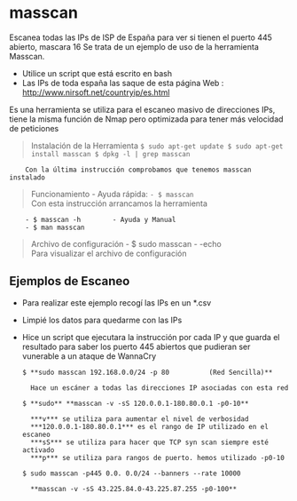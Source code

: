 # masscan
Escanea todas las IPs de ISP de España para ver si tienen el puerto 445 abierto, mascara 16 
Se trata de un ejemplo de uso de la herramienta Masscan.
- Utilice un script que está escrito en bash 
- Las IPs de toda españa las saque de esta página Web : http://www.nirsoft.net/countryip/es.html



Es una herramienta se utiliza para el escaneo masivo de direcciones IPs, tiene la misma función de Nmap pero optimizada para tener más velocidad de peticiones

> Instalación de la Herramienta
    ```
    $ sudo apt-get update
    $ sudo apt-get install masscan
    $ dpkg -l | grep masscan
    ```
    
        Con la última instrucción comprobamos que tenemos masscan instalado
        
> Funcionamiento
    - Ayuda rápida:
        ```
        - $ masscan           
        ```          
           Con esta instrucción arrancamos la herramienta   
            
       
        - $ masscan -h        - Ayuda y Manual
        - $ man masscan

> Archivo de configuración
    - $ sudo masscan  - -echo     
    Para visualizar el archivo de configuración

## Ejemplos de Escaneo
- Para realizar este ejemplo recogí las IPs en un *.csv
- Limpié los datos para quedarme con las IPs
- Hice un script que ejecutara la instrucción por cada IP y que guarda el resultado para saber los puerto 445 abiertos que pudieran ser vunerable a un ataque de WannaCry

    `$ **sudo masscan 192.168.0.0/24 -p 80          (Red Sencilla)**`
        
        Hace un escáner a todas las direcciones IP asociadas con esta red
        
    `$ **sudo** **masscan -v -sS 120.0.0.1-180.80.0.1 -p0-10**`
    
        ***v*** se utiliza para aumentar el nivel de verbosidad
        ***120.0.0.1-180.80.0.1*** es el rango de IP utilizado en el escaneo
        ***sS*** se utiliza para hacer que TCP syn scan siempre esté activado
        ***p*** se utiliza para rangos de puerto. hemos utilizado -p0-10
        
    `$ sudo masscan -p445 0.0. 0.0/24 --banners --rate 10000`
        
        **masscan -v -sS 43.225.84.0-43.225.87.255 -p0-100**
        
        
        
        
